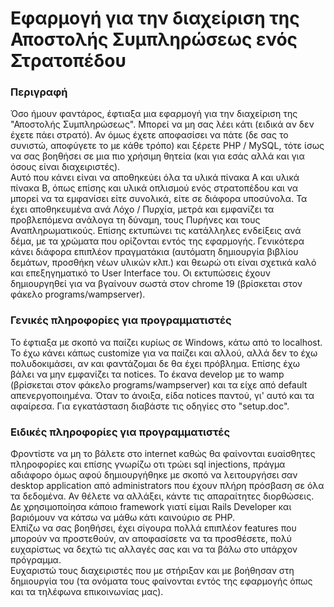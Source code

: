 Εφαρμογή για την διαχείριση της Αποστολής Συμπληρώσεως ενός Στρατοπέδου
=========

### Περιγραφή
Όσο ήμουν φαντάρος, έφτιαξα μια εφαρμογή για την διαχείριση της "Αποστολής Συμπληρώσεως". Μπορεί να μη σας λέει κάτι (ειδικά αν δεν έχετε πάει στρατό). Αν όμως έχετε αποφασίσει
να πάτε (δε σας το συνιστώ, αποφύγετε το με κάθε τρόπο) και ξέρετε PHP / MySQL, τότε ίσως να σας βοηθήσει σε μια πιο χρήσιμη θητεία (και για εσάς αλλά και για όσους είναι 
διαχειριστές).
<br />
Αυτό που κάνει είναι να αποθηκεύει όλα τα υλικά πίνακα Α και υλικά πίνακα Β, όπως επίσης και υλικά οπλισμού ενός στρατοπέδου και να μπορεί να τα εμφανίσει είτε συνολικά, είτε σε
διάφορα υποσύνολα. Τα έχει αποθηκευμένα ανά Λόχο / Πυρχία, μετρά και εμφανίζει τα προβλεπόμενα ανάλογα τη δύναμη, τους Πυρήνες και τους Αναπληρωματικούς. Επίσης εκτυπώνει τις κατάλληλες ενδείξεις ανά δέμα, με τα χρώματα
που ορίζονται εντός της εφαρμογής. Γενικότερα κάνει διάφορα επιπλέον πραγματάκια (αυτόματη δημιουργία βιβλίου δεμάτων, προσθήκη νέων υλικών κλπ.) και θεωρώ οτι είναι 
σχετικά καλό και επεξηγηματικό το User Interface του. Οι εκτυπώσεις έχουν δημιουργηθεί για να βγαίνουν σωστά στον chrome 19 (βρίσκεται στον φάκελο programs/wampserver).

### Γενικές πληροφορίες για προγραμματιστές
Το έφτιαξα με σκοπό να παίζει κυρίως σε Windows, κάτω από το localhost. Το έχω κάνει κάπως customize για να παίζει και αλλού, αλλά δεν το έχω πολυδοκιμάσει, αν και φαντάζομαι
δε θα έχει πρόβλημα. Επίσης έχω βάλει να μην εμφανίζει τα notices. Το έκανα develop με το wamp (βρίσκεται στον φάκελο programs/wampserver) και τα είχε από default απενεργοποιημένα. Όταν το άνοιξα, είδα notices
παντού, γι' αυτό και τα αφαίρεσα. Για εγκατάσταση διαβάστε τις οδηγίες στο "setup.doc". 


### Ειδικές πληροφορίες για προγραμματιστές
Φροντίστε να μη το βάλετε στο internet καθώς θα φαίνονται ευαίσθητες πληροφορίες και επίσης γνωρίζω οτι τρώει sql injections, πράγμα αδιάφορο όμως αφού δημιουργήθηκε με σκοπό
να λειτουργήσει σαν desktop application από administrators που έχουν πλήρη πρόσβαση σε όλα τα δεδομένα. Αν θέλετε να αλλάξει, κάντε τις απαραίτητες διορθώσεις. Δε χρησιμοποίησα
κάποιο framework γιατί είμαι Rails Developer και βαριόμουν να κάτσω να μάθω κάτι καινούριο σε PHP.
<br />
Ελπίζω να σας βοηθήσει, έχει σίγουρα πολλά επιπλέον features που μπορούν να προστεθούν, αν αποφασίσετε να τα προσθέσετε, πολύ ευχαρίστως να δεχτώ τις αλλαγές σας και να τα
βάλω στο υπάρχον πρόγραμμα.
<br />
Ευχαριστώ τους διαχειριστές που με στήριξαν και με βοήθησαν στη δημιουργία του (τα ονόματα τους φαίνονται εντός της εφαρμογής όπως και τα τηλέφωνα επικοινωνίας μας). 


